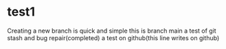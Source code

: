 # test1
Creating a new branch is quick and simple
this is branch main
a test of git stash and bug repair(completed)
a test on github(this line writes on github)
